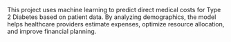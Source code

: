 This project uses machine learning to predict direct medical costs for Type 2 Diabetes based on patient data. By analyzing demographics, the model helps healthcare providers estimate expenses, optimize resource allocation, and improve financial planning.
